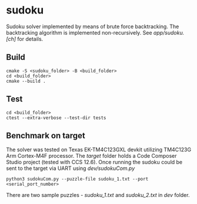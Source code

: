 # sudoku
Sudoku solver implemented by means of brute force backtracking. The backtracking algorithm is implemented non-recursively. See _app/sudoku.[ch]_ for details.

## Build
```
cmake -S <sudoku_folder> -B <build_folder>
cd <build_folder>
cmake --build .
```
## Test
```
cd <build_folder>
ctest --extra-verbose --test-dir tests
```
## Benchmark on target
The solver was tested on Texas EK-TM4C123GXL devkit utilizing TM4C123G Arm Cortex-M4F processor.
The _target_ folder holds a Code Composer Studio project (tested with CCS 12.6).
Once running the sudoku could be sent to the target via UART using _dev/sudokuCom.py_
```
python3 sudokuCom.py --puzzle-file sudoku_1.txt --port <serial_port_number>
```
There are two sample puzzles - _sudoku_1.txt_ and _sudoku_2.txt_ in _dev_ folder.
